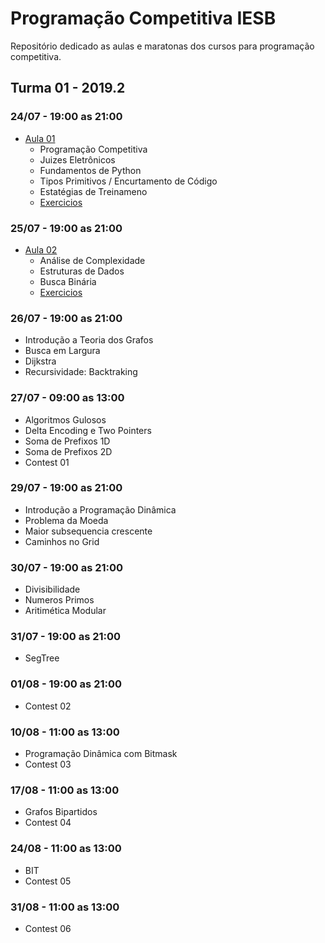 # Programação Competitiva IESB
Repositório dedicado as aulas e maratonas dos cursos para programação competitiva.

## Turma 01 - 2019.2

### 24/07 - 19:00 as 21:00
* [Aula 01](../master/aulas/aula01/slide.pdf)
  * Programação Competitiva
  * Juizes Eletrônicos
  * Fundamentos de Python
  * Tipos Primitivos / Encurtamento de Código
  * Estatégias de Treinameno
  * [Exercicios](../master/aulas/aula01/exercicios/lista.md)

### 25/07 - 19:00 as 21:00
* [Aula 02](../master/aulas/aula02/slide.pdf)
  * Análise de Complexidade
  * Estruturas de Dados
  * Busca Binária
  * [Exercicios](../master/aulas/aula02/exercicios/lista.md)

### 26/07 - 19:00 as 21:00
* Introdução a Teoria dos Grafos
* Busca em Largura
* Dijkstra
* Recursividade: Backtraking
  
### 27/07 - 09:00 as 13:00
* Algoritmos Gulosos
* Delta Encoding e Two Pointers
* Soma de Prefixos 1D
* Soma de Prefixos 2D
* Contest 01

### 29/07 - 19:00 as 21:00
* Introdução a Programação Dinâmica
* Problema da Moeda
* Maior subsequencia crescente
* Caminhos no Grid

### 30/07 - 19:00 as 21:00
* Divisibilidade
* Numeros Primos
* Aritimética Modular

### 31/07 - 19:00 as 21:00
* SegTree

### 01/08 - 19:00 as 21:00
* Contest 02

### 10/08 - 11:00 as 13:00
* Programação Dinâmica com Bitmask
* Contest 03

### 17/08 - 11:00 as 13:00
* Grafos Bipartidos
* Contest 04

### 24/08 - 11:00 as 13:00
* BIT
* Contest 05

### 31/08 - 11:00 as 13:00
* Contest 06
